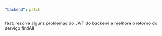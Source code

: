 ```yaml
---
"backend": patch
---
```


feat: resolve alguns problemas do JWT do backend e melhore o retorno do serviço findAll
